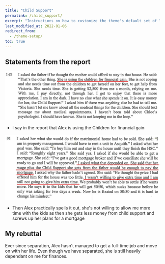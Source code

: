 ```yaml
---
title: "Child Support"
permalink: /child_support/
excerpt: "Instructions on how to customize the theme's default set of layouts, includes, and stylesheets when using the Ruby Gem version."
last_modified_at: 2022-01-06
redirect_from:
  - /theme-setup/
toc: true
---
```

## Statements from the report

![](../blobs/childsupport/report_alex_children_financial_gain.jpg)

- I say in the report that Alex is using the Children for financial gain

![](../blobs/childsupport/report_alex_child_support.jpg)

- Then Alex practically spells it out, she's not willing to allow me more time with the kids as then she gets less money from child support and screws up her plans for a mortgage


## My rebuttal

Ever since separation, Alex hasn't managed to get a full-time job and move on with her life. Even though we have separated, she is still heavily dependant on me for finances. 